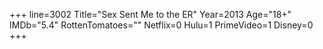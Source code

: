 +++
line=3002
Title="Sex Sent Me to the ER"
Year=2013
Age="18+"
IMDb="5.4"
RottenTomatoes=""
Netflix=0
Hulu=1
PrimeVideo=1
Disney=0
+++

